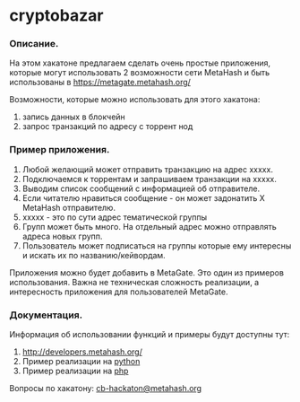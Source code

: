# cryptobazar

### Описание.

На этом хакатоне предлагаем сделать очень простые приложения, которые могут использовать 2 возможности сети MetaHash и быть использованы в
https://metagate.metahash.org/

Возможности, которые можно использовать для этого хакатона:
1. запись данных в блокчейн
2. запрос транзакций по адресу с торрент нод

### Пример приложения.

1. Любой желающий может отправить транзакцию на адрес ххххх.
2. Подключаемся к торрентам и запрашиваем транзакции на ххххх.
3. Выводим список сообщений с информацией об отправителе.
4. Если читателю нравиться сообщение - он может задонатить Х MetaHash отправителю.
5. ххххх - это по сути адрес тематической группы
6. Групп может быть много. На отдельный адрес можно отправлять адреса новых групп.
7. Пользователь может подписаться на группы которые ему интересны и искать их по названию/кейвордам.

Приложения можно будет добавить в MetaGate.
Это один из примеров использования.
Важна не техническая сложность реализации, а интересность приложения для пользователей MetaGate.

### Документация.

Информация об использовании функций и примеры будут доступны тут:
1. http://developers.metahash.org/
2. Пример реализации на [python](https://github.com/metahashorg/crypt_example_py)
3. Пример реализации на [php](https://github.com/metahashorg/crypt_example_php)

Вопросы по хакатону:
cb-hackaton@metahash.org
